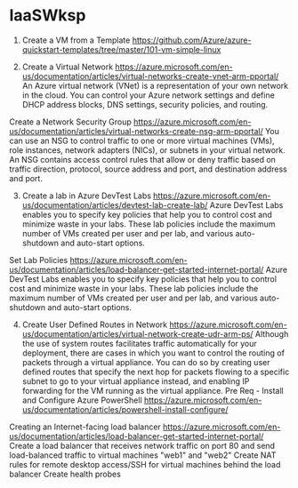# IaaSWksp

1) Create a VM from a Template
https://github.com/Azure/azure-quickstart-templates/tree/master/101-vm-simple-linux

2) Create a Virtual Network 
https://azure.microsoft.com/en-us/documentation/articles/virtual-networks-create-vnet-arm-pportal/
An Azure virtual network (VNet) is a representation of your own network in the cloud. You can control your Azure network settings and define DHCP address blocks, DNS settings, security policies, and routing.

Create a Network Security Group
https://azure.microsoft.com/en-us/documentation/articles/virtual-networks-create-nsg-arm-pportal/
You can use an NSG to control traffic to one or more virtual machines (VMs), role instances, network adapters (NICs), or subnets in your virtual network. An NSG contains access control rules that allow or deny traffic based on traffic direction, protocol, source address and port, and destination address and port. 

3) Create a lab in Azure DevTest Labs 
https://azure.microsoft.com/en-us/documentation/articles/devtest-lab-create-lab/
Azure DevTest Labs enables you to specify key policies that help you to control cost and minimize waste in your labs. These lab policies include the maximum number of VMs created per user and per lab, and various auto-shutdown and auto-start options.

Set Lab Policies
https://azure.microsoft.com/en-us/documentation/articles/load-balancer-get-started-internet-portal/
Azure DevTest Labs enables you to specify key policies that help you to control cost and minimize waste in your labs. These lab policies include the maximum number of VMs created per user and per lab, and various auto-shutdown and auto-start options.

4) Create User Defined Routes in Network
https://azure.microsoft.com/en-us/documentation/articles/virtual-network-create-udr-arm-ps/
Although the use of system routes facilitates traffic automatically for your deployment, there are cases in which you want to control the routing of packets through a virtual appliance. You can do so by creating user defined routes that specify the next hop for packets flowing to a specific subnet to go to your virtual appliance instead, and enabling IP forwarding for the VM running as the virtual appliance.
Pre Req - Install and Configure Azure PowerShell https://azure.microsoft.com/en-us/documentation/articles/powershell-install-configure/

Creating an Internet-facing load balancer 
https://azure.microsoft.com/en-us/documentation/articles/load-balancer-get-started-internet-portal/
Create a load balancer that receives network traffic on port 80 and send load-balanced traffic to virtual machines "web1" and "web2"
Create NAT rules for remote desktop access/SSH for virtual machines behind the load balancer
Create health probes

